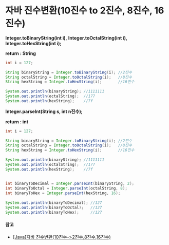 # 자바 진수변환(10진수 to 2진수, 8진수, 16진수)



**Integer.toBinaryString(int i),** **Integer.toOctalString(int i),** **Integer.toHexString(int i);**

**return : String**

```java
int i = 127;
 
String binaryString = Integer.toBinaryString(i); //2진수
String octalString = Integer.toOctalString(i);   //8진수
String hexString = Integer.toHexString(i);       //16진수
 
System.out.println(binaryString); //1111111
System.out.println(octalString);  //177
System.out.println(hexString);    //7f
```



**Integer.parseInt(String s, int n진수);**

**return : int**

```java
int i = 127;
 
String binaryString = Integer.toBinaryString(i); //2진수
String octalString = Integer.toOctalString(i);   //8진수
String hexString = Integer.toHexString(i);       //16진수
 
System.out.println(binaryString); //1111111
System.out.println(octalString);  //177
System.out.println(hexString);    //7f
 
 
int binaryToDecimal = Integer.parseInt(binaryString, 2);
int binaryToOctal = Integer.parseInt(octalString, 8);
int binaryToHex = Integer.parseInt(hexString, 16);
 
System.out.println(binaryToDecimal); //127
System.out.println(binaryToOctal);   //127
System.out.println(binaryToHex);     //127
```



#### 참고

- [[Java\]자바 진수변환(10진수->2진수,8진수,16진수)](https://dpdpwl.tistory.com/92)